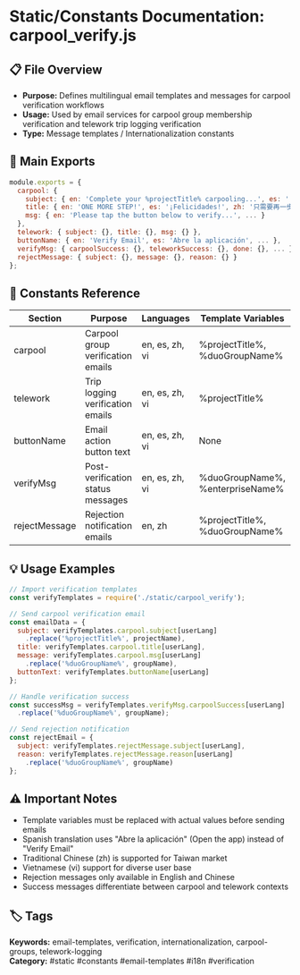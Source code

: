 # Static/Constants Documentation: carpool_verify.js

## 📋 File Overview
- **Purpose:** Defines multilingual email templates and messages for carpool verification workflows
- **Usage:** Used by email services for carpool group membership verification and telework trip logging verification
- **Type:** Message templates / Internationalization constants

## 🔧 Main Exports
```javascript
module.exports = {
  carpool: {
    subject: { en: 'Complete your %projectTitle% carpooling...', es: '...', zh: '...', vi: '...' },
    title: { en: 'ONE MORE STEP!', es: '¡Felicidades!', zh: '只需要再一步！', vi: 'Xin chúc mừng!' },
    msg: { en: 'Please tap the button below to verify...', ... }
  },
  telework: { subject: {}, title: {}, msg: {} },
  buttonName: { en: 'Verify Email', es: 'Abre la aplicación', ... },
  verifyMsg: { carpoolSuccess: {}, teleworkSuccess: {}, done: {}, ... },
  rejectMessage: { subject: {}, message: {}, reason: {} }
};
```

## 📝 Constants Reference
| Section | Purpose | Languages | Template Variables |
|---------|---------|-----------|-------------------|
| carpool | Carpool group verification emails | en, es, zh, vi | %projectTitle%, %duoGroupName% |
| telework | Trip logging verification emails | en, es, zh, vi | %projectTitle% |
| buttonName | Email action button text | en, es, zh, vi | None |
| verifyMsg | Post-verification status messages | en, es, zh, vi | %duoGroupName%, %enterpriseName% |
| rejectMessage | Rejection notification emails | en, zh | %projectTitle%, %duoGroupName% |

## 💡 Usage Examples
```javascript
// Import verification templates
const verifyTemplates = require('./static/carpool_verify');

// Send carpool verification email
const emailData = {
  subject: verifyTemplates.carpool.subject[userLang]
    .replace('%projectTitle%', projectName),
  title: verifyTemplates.carpool.title[userLang],
  message: verifyTemplates.carpool.msg[userLang]
    .replace('%duoGroupName%', groupName),
  buttonText: verifyTemplates.buttonName[userLang]
};

// Handle verification success
const successMsg = verifyTemplates.verifyMsg.carpoolSuccess[userLang]
  .replace('%duoGroupName%', groupName);

// Send rejection notification
const rejectEmail = {
  subject: verifyTemplates.rejectMessage.subject[userLang],
  reason: verifyTemplates.rejectMessage.reason[userLang]
    .replace('%duoGroupName%', groupName)
};
```

## ⚠️ Important Notes
- Template variables must be replaced with actual values before sending emails
- Spanish translation uses "Abre la aplicación" (Open the app) instead of "Verify Email"
- Traditional Chinese (zh) is supported for Taiwan market
- Vietnamese (vi) support for diverse user base
- Rejection messages only available in English and Chinese
- Success messages differentiate between carpool and telework contexts

## 🏷️ Tags
**Keywords:** email-templates, verification, internationalization, carpool-groups, telework-logging  
**Category:** #static #constants #email-templates #i18n #verification